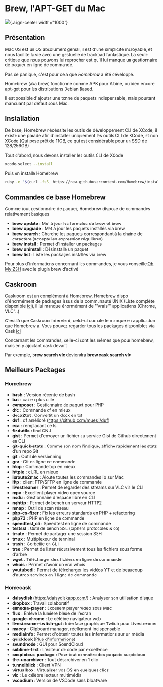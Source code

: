 # Brew, l'APT-GET du Mac

![](/mac/3ohzqov.png){.align-center width="1000"}

## Présentation

Mac OS est un OS absolument génial, il est d'une simplicité incroyable,
et nous facilite la vie avec une gestuelle de trackpad fantastique. La
seule critique que nous pouvons lui reprocher est qu'il lui manque un
gestionnaire de paquet en ligne de commande.

Pas de panique, c'est pour cela que *Homebrew* a été développé.

Homebrew (aka brew) fonctionne comme APK pour Alpine, ou bien encore
apt-get pour les distributions Debian Based.

Il est possible d'ajouter une tonne de paquets indispensable, mais
pourtant manquant par défaut sous Mac.

## Installation

De base, Homebrew nécéssite les outils de développement CLI de XCode, il
existe une parade afin d'installer uniquement les outils CLI de XCode,
et non XCode (Qui pèse prêt de 11GB, ce qui est considérable pour un SSD
de 128/256GB)

Tout d'abord, nous devons installer les outils CLI de XCode

``` bash
xcode-select --install
```

Puis on installe Homebrew

``` bash
ruby -e "$(curl -fsSL https://raw.githubusercontent.com/Homebrew/install/master/install)"
```

## Commandes de base Homebrew

Comme tout gestionnaire de paquet, Homebrew dispose de commandes
relativement basiques

-   **brew update** : Met à jour les formules de brew et brew
-   **brew upgrade** : Met à jour les paquets installés via brew
-   **brew search** : Cherche les paquets correspondant à la chaine de
    caractère (accepte les expression régulières)
-   **brew install** : Permet d'installer un packages
-   **brew uninstall** : Désinstalle un paquet
-   **brew list** : Liste les packages installés via brew

Pour plus d'informations concernant les commandes, je vous conseille
[Oh My ZSH](https://github.com/robbyrussell/oh-my-zsh) avec le plugin
brew d'activé

## Caskroom

Caskroom est un complément à Homebrew, Homebrew dispo d'énormément de
packages issus de la communauté UNIX (Liste complète disponible
[ici](https://github.com/Homebrew/homebrew-core/tree/master/Formula)),
il lui manque énormément de '"vrais'" applications (Chrome, VLC'...)

C'est là que Caskroom intervient, celui-ci comble le manque en
application que Homebrew a. Vous pouvez regarder tous les packages
disponibles via Cask
[ici](https://github.com/caskroom/homebrew-cask/tree/master/Casks)

Concernant les commandes, celle-ci sont les mêmes que pour homebrew,
mais en y ajoutant cask devant

Par exemple, **brew search vlc** deviendra **brew cask search vlc**

## Meilleurs Packages

### Homebrew

-   **bash** : Version récente de bash
-   **bat** : cat en plus utile
-   **composer** : Gestionnaire de paquet pour PHP
-   **dfc** : Commande df en mieux
-   **docx2txt** : Convertit un docx en txt
-   **duf** : df amélioré (<https://github.com/muesli/duf>)
-   **exa** : remplacant de ls
-   **findutils** : find GNU
-   **gist** : Permet d'envoyer un fichier au service Gist de Github
    directement en CLI
-   **git-quick-stats** : Comme son nom l'indique, affiche rapidement
    les stats d'un repo Git
-   **git** : Outil de versionning
-   **grv** : Git en ligne de commande
-   **htop** : Commande top en mieux
-   **httpie** : cURL en mieux
-   **iproute2mac** : Ajoute toutes les commandes ip sur Mac
-   **lftp** : client FTP/SFTP en ligne de commande
-   **livestreamer** : Permet de regarder des streams sur VLC via le CLI
-   **mpv** : Excellent player vidéo open source
-   **ncdu** : Gestionnaire d'espace libre en CLI
-   **nghttp** : Permet de bench un serveur HTTP2
-   **nmap** : Outil de scan réseau
-   **php-cs-fixer** : Fix les erreurs standards en PHP + refactoring
-   **php73** : PHP en ligne de commande
-   **speedtest_cli** : Speedtest en ligne de commande
-   **testssl** : Outil de bench SSL (ciphers protocoles & co)
-   **tmate** : Permet de partager une session SSH
-   **tmux** : Multiplexeur de terminal
-   **trash** : Corbeille en CLI
-   **tree** : Permet de lister récursivement tous les fichiers sous
    forme d'arbre
-   **wget** : Télécharger des fichiers en ligne de commande
-   **whois** : Permet d'avoir un vrai whois
-   **youtubedl** : Permet de télécharger les vidéos YT et de beaucoup
    d'autres services en 1 ligne de commande

### Homecask

-   **daisydisk** (<https://daisydiskapp.com/>) : Analyser son
    utilisation disque
-   **dropbox** : Travail colaboratif
-   **elmedia-player** : Excellent player vidéo sous Mac
-   **flux** : Enlève la lumière bleue de l'écran
-   **google-chrome** : Le célèbre navigateur web
-   **livestreamer-twitch-gui** : Interface graphique Twitch pour
    Livestreamer
-   **maccy** : Clipboard manager, réellement indispensable
-   **mediainfo** : Permet d'obtenir toutes les informations sur un
    média
-   **quicklook** ([Plus
    d'informations](https://github.com/sindresorhus/quick-look-plugins))
-   **soundnode** : GUI pour SoundCloud
-   **sublime-text** : L'éditeur de code par excellence
-   **suspicious-package** : Pour tout connaitre des paquets suspicieux
-   **the-unarchiver** : Tout désarchiver en 1 clic
-   **tunnelblick** : Client VPN
-   **virtualbox** : Virtualiser vos OS en quelques clics
-   **vlc** : Le célèbre lecteur multimédia
-   **vscodium** : Version de VSCode sans bloatware
